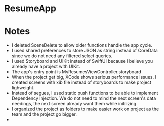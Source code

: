 #  ResumeApp

# Notes
- I deleted SceneDelete to allow older functions handle the app cycle.
- I used shared preferences to store JSON as string instead of CoreData since we do not need any filtered select queries. 
- I used Storyboard and UIKit instead of SwiftUI because I believe you already have a project with UIKit.
- The app's entry point is MyResumesViewController.storyboard
-  When the project get big, XCode shows serious performance issues. I created screens with xib file instead of storyboards to make project lighweight.
-  Instead of segues, I used static push functions to be able to implement Dependency Injection. We do not need to mind the next screen's data needings, the next screen already want them while initilizing.  
- I organized the project as folders to make easier work on project as the team and the project go bigger.
- 
